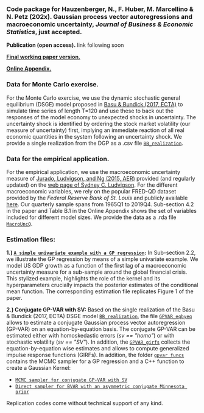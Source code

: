 ### Code package for Hauzenberger, N., F. Huber, M. Marcellino & N. Petz (202x). Gaussian process vector autoregressions and macroeconomic uncertainty, *Journal of Business & Economic Statistics*, just accepted.

**Publication (open access).** link following soon

[**Final working paper version.**](https://www.dropbox.com/scl/fi/07qcpbq3049zg47cqw3ny/HHMP_JBES_GPVAR-finalwp.pdf?rlkey=l5aopxlbeh7kiwhi41ycbwy3m&dl=0)

[**Online Appendix.**](https://www.dropbox.com/scl/fi/w6o64l6k9wpyjjf9y1u5d/HHMP_JBES_GPVAR-appendix.pdf?rlkey=yfrj506lojz11q93yci68k26c&dl=0)

### Data for Monte Carlo exercise.
For the Monte Carlo exercise, we use the dynamic stochastic general equilibrium (DSGE) model proposed in [Basu & Bundick (2017, ECTA)](https://doi.org/10.3982/ECTA13960) to simulate time series of length T=120 and use these to back out the responses of the model economy to unexpected shocks in uncertainty. The uncertainty shock is identified by ordering the stock market volatility (our measure of uncertainty) first, implying an immediate reaction of all real economic quantities in the system following an uncertainty shock. We provide a single realization from the DGP as a .csv file [`BB_realization`](./data/BB_realization.csv).

### Data for the empirical application. 
For the empirical application,  we use the macroeconomic uncertainty measure of [Jurado, Ludvigson, and Ng (2015, AER)](https://www.aeaweb.org/articles?id=10.1257/aer.20131193) provided (and regularly updated) on the [web page of Sydney C. Ludvigson](https://www.sydneyludvigson.com/macro-and-financial-uncertainty-indexes}{sydneyludvigson.com/macro-and-financial-uncertainty-indexes). For the different macroeconomic variables, we rely on the popular FRED-QD dataset provided by the *Federal Reserve Bank of St. Louis* and publicly available [here](https://research.stlouisfed.org/econ/mccracken/fred-databases/). Our quarterly sample spans from 1965Q1 to 2019Q4. Sub-section 4.2 in the paper and Table B.1 in the Online Appendix shows the set of variables included for different model sizes. We provide the data as a .rda file [`MacroUncQ`](./data/MacroUncQ.rda).

### Estimation files: 

**1.) [`A simple univariate example with a GP regression`](!uni_GPreg.R):** In Sub-section 2.2, we illustrate the GP regression by means of a simple univariate example. We model US GDP growth as a function of the first lag of a macroeconomic uncertainty measure for a sub-sample around the global financial crisis. This stylized example, highlights the role of the kernel and its hyperparameters crucially impacts the posterior estimates of the conditional mean function. The corresponding estimation file replicates Figure 1 of the paper. 

**2.) Conjugate GP-VAR with SV:** Based on the single realization of the Basu & Bundick (2017, ECTA) DSGE model [`BB_realization`](./data/BB_realization.csv), the file [`GPVAR_eqbyeq`](!GPVAR_eqbyeq.R) allows to estimate a conjugate Gaussian process vector autoregression (GP-VAR) on an equation-by-equation basis. The conjugate GP-VAR can be estimated either with homoskedastic errors (*sv == "homo"*) or with stochastic volatility (*sv == "SV"*). In addition, the [`GPVAR_girfs`](!GPVAR_girfs.R) collects the equation-by-equation wise estimates and allows to compute generalized impulse response functions (GIRFs). In addition, the folder [`gpvar funcs`](./gpvar_funcs/) contains the MCMC sampler for a GP regression and a C++ function to create a Gaussian Kernel:

* [`MCMC sampler for conjugate GP-VAR with SV`](./bvar_funcs/conjVARstd_func.R) 
* [`Direct sampler for BVAR with an asymmetric conjugate Minnesota prior`](./bvar_funcs/conjVARasym_func.R)


Replication codes come without technical support of any kind.
